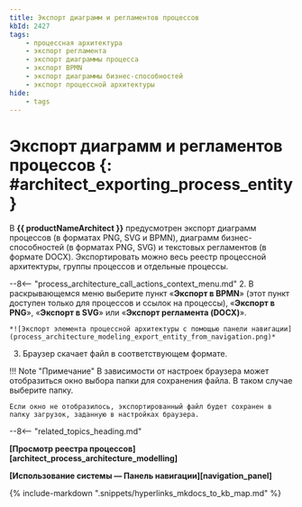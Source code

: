 ```yaml
---
title: Экспорт диаграмм и регламентов процессов
kbId: 2427
tags:
    - процессная архитектура
    - экспорт регламента
    - экспорт диаграммы процесса
    - экспорт BPMN
    - экспорт диаграммы бизнес-способностей
    - экспорт процессной архитектуры
hide:
    - tags
---
```


# Экспорт диаграмм и регламентов процессов {: #architect_exporting_process_entity}

В **{{ productNameArchitect }}** предусмотрен экспорт диаграмм процессов (в форматах PNG, SVG и BPMN), диаграмм бизнес-способностей (в форматах PNG, SVG) и текстовых регламентов (в формате DOCX). Экспортировать можно весь реестр процессной архитектуры, группы процессов и отдельные процессы.

--8<-- "process_architecture_call_actions_context_menu.md"
2. В раскрывающемся меню выберите пункт «**Экспорт в BPMN**» (этот пункт доступен только для процессов и ссылок на процессы), «**Экспорт в PNG**», «**Экспорт в SVG**» или «**Экспорт регламента (DOCX)**».

    *![Экспорт элемента процессной архитектуры с помощью панели навигации](process_architecture_modeling_export_entity_from_navigation.png)*

3. Браузер скачает файл в соответствующем формате.

!!! Note "Примечание"
    В зависимости от настроек браузера может отобразиться окно выбора папки для сохранения файла. В таком случае выберите папку.

    Если окно не отобразилось, экспортированный файл будет сохранен в папку загрузок, заданную в настройках браузера.

--8<-- "related_topics_heading.md"

**[Просмотр реестра процессов][architect_process_architecture_modelling]**

**[Использование системы — Панель навигации][navigation_panel]**

{% include-markdown ".snippets/hyperlinks_mkdocs_to_kb_map.md" %}
